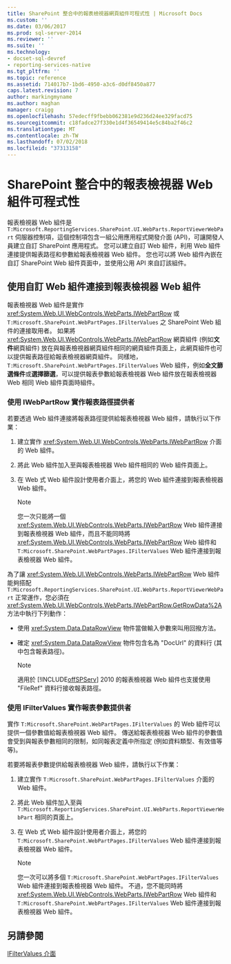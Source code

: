 ```yaml
---
title: SharePoint 整合中的報表檢視器網頁組件可程式性 | Microsoft Docs
ms.custom: ''
ms.date: 03/06/2017
ms.prod: sql-server-2014
ms.reviewer: ''
ms.suite: ''
ms.technology:
- docset-sql-devref
- reporting-services-native
ms.tgt_pltfrm: ''
ms.topic: reference
ms.assetid: 714017b7-1bd6-4950-a3c6-d0df8450a877
caps.latest.revision: 7
author: markingmyname
ms.author: maghan
manager: craigg
ms.openlocfilehash: 57edecff9fbebb062381e9d236d24ee329facd75
ms.sourcegitcommit: c18fadce27f330e1d4f36549414e5c84ba2f46c2
ms.translationtype: MT
ms.contentlocale: zh-TW
ms.lasthandoff: 07/02/2018
ms.locfileid: "37313158"
---
```

# <a name="report-viewer-web-part-programmability-in-sharepoint-integration"></a>SharePoint 整合中的報表檢視器 Web 組件可程式性
  報表檢視器 Web 組件是 `T:Microsoft.ReportingServices.SharePoint.UI.WebParts.ReportViewerWebPart` 伺服器控制項，這個控制項包含一組公用應用程式開發介面 (API)，可讓開發人員建立自訂 SharePoint 應用程式。 您可以建立自訂 Web 組件，利用 Web 組件連接提供報表路徑和參數給報表檢視器 Web 組件。 您也可以將 Web 組件內嵌在自訂 SharePoint Web 組件頁面中，並使用公用 API 來自訂該組件。  
  
## <a name="connecting-to-report-viewer-web-part-with-custom-web-parts"></a>使用自訂 Web 組件連接到報表檢視器 Web 組件  
 報表檢視器 Web 組件是實作 <xref:System.Web.UI.WebControls.WebParts.IWebPartRow> 或 `T:Microsoft.SharePoint.WebPartPages.IFilterValues` 之 SharePoint Web 組件的連接取用者。 如果將 <xref:System.Web.UI.WebControls.WebParts.IWebPartRow> 網頁組件 (例如**文件**網頁組件) 放在與報表檢視器網頁組件相同的網頁組件頁面上，此網頁組件也可以提供報表路徑給報表檢視器網頁組件。 同樣地， `T:Microsoft.SharePoint.WebPartPages.IFilterValues` Web 組件，例如**全文篩選條件**或**選擇篩選**，可以提供報表參數給報表檢視器 Web 組件放在報表檢視器 Web 相同 Web 組件頁面時組件。  
  
### <a name="implementing-a-report-path-provider-with-iwebpartrow"></a>使用 IWebPartRow 實作報表路徑提供者  
 若要透過 Web 組件連接將報表路徑提供給報表檢視器 Web 組件，請執行以下作業：  
  
1.  建立實作 <xref:System.Web.UI.WebControls.WebParts.IWebPartRow> 介面的 Web 組件。  
  
2.  將此 Web 組件加入至與報表檢視器 Web 組件相同的 Web 組件頁面上。  
  
3.  在 Web 式 Web 組件設計使用者介面上，將您的 Web 組件連接到報表檢視器 Web 組件。  
  
    > [!NOTE]  
    >  您一次只能將一個 <xref:System.Web.UI.WebControls.WebParts.IWebPartRow> Web 組件連接到報表檢視器 Web 組件，而且不能同時將 <xref:System.Web.UI.WebControls.WebParts.IWebPartRow> Web 組件和 `T:Microsoft.SharePoint.WebPartPages.IFilterValues` Web 組件連接到報表檢視器 Web 組件。  
  
 為了讓 <xref:System.Web.UI.WebControls.WebParts.IWebPartRow> Web 組件能夠搭配 `T:Microsoft.ReportingServices.SharePoint.UI.WebParts.ReportViewerWebPart` 正常運作，您必須在 <xref:System.Web.UI.WebControls.WebParts.IWebPartRow.GetRowData%2A> 方法中執行下列動作：  
  
-   使用 <xref:System.Data.DataRowView> 物件當做輸入參數來叫用回撥方法。  
  
-   確定 <xref:System.Data.DataRowView> 物件包含名為 "DocUrl" 的資料行 (其中包含報表路徑)。  
  
    > [!NOTE]  
    >  適用於 [!INCLUDE[offSPServ](../includes/offspserv-md.md)] 2010 的報表檢視器 Web 組件也支援使用 "FileRef" 資料行接收報表路徑。  
  
### <a name="implementing-a-report-parameter-provider-with-ifiltervalues"></a>使用 IFilterValues 實作報表參數提供者  
 實作 `T:Microsoft.SharePoint.WebPartPages.IFilterValues` 的 Web 組件可以提供一個參數值給報表檢視器 Web 組件。 傳送給報表檢視器 Web 組件的參數值會受到與報表參數相同的限制，如同報表定義中所指定 (例如資料類型、有效值等等)。  
  
 若要將報表參數提供給報表檢視器 Web 組件，請執行以下作業：  
  
1.  建立實作 `T:Microsoft.SharePoint.WebPartPages.IFilterValues` 介面的 Web 組件。  
  
2.  將此 Web 組件加入至與 `T:Microsoft.ReportingServices.SharePoint.UI.WebParts.ReportViewerWebPart` 相同的頁面上。  
  
3.  在 Web 式 Web 組件設計使用者介面上，將您的 `T:Microsoft.SharePoint.WebPartPages.IFilterValues` Web 組件連接到報表檢視器 Web 組件。  
  
    > [!NOTE]  
    >  您一次可以將多個 `T:Microsoft.SharePoint.WebPartPages.IFilterValues` Web 組件連接到報表檢視器 Web 組件。 不過，您不能同時將 <xref:System.Web.UI.WebControls.WebParts.IWebPartRow> Web 組件和 `T:Microsoft.SharePoint.WebPartPages.IFilterValues` Web 組件連接到報表檢視器 Web 組件。  
  
## <a name="see-also"></a>另請參閱  
 [IFilterValues 介面](https://msdn.microsoft.com/en-us/library/office/microsoft.sharepoint.webpartpages.ifiltervalues\(v=office.15\).aspx)  
  
  
